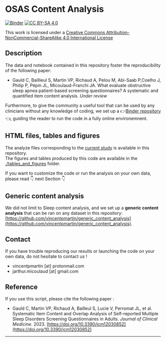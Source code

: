 # OSAS Content Analysis 

[![Binder](https://mybinder.org/badge_logo.svg)](https://mybinder.org/v2/gh/vincentpmartin/OSAS.content.analysis/HEAD?labpath=jupyter_notebook_OSAS_content_analysis.ipynb)
[![CC BY-SA 4.0](https://img.shields.io/badge/License-CC%20BY--NC--SA%204.0-lightgrey.svg)](http://creativecommons.org/licenses/by-nc-sa/4.0/)

This work is licensed under a
[Creative Commons Attribution-NonCommercial-ShareAlike 4.0 International License](http://creativecommons.org/licenses/by-nc-sa/4.0/)

## Description
The data and notebook contained in this repository foster the reproducibility of the following paper: 

* Gauld C, Baillieul S, Martin VP, Richaud A, Pelou M, Abi-Saab P,Coelho J, Philip P, Pépin JL, Micoulaud-Franchi JA. 
What evaluate obstructive sleep apnea patient-based screening questionnaires? A systematic and quantified item content analysis. *Under review*


Furthermore, to give the community a useful tool that can be used by any clinicians without any knowledge of coding, we set up a 👉[Binder repository](https://mybinder.org/v2/gh/vincentpmartin/OSAS.content.analysis/HEAD?labpath=jupyter_notebook_OSAS_content_analysis.ipynb)👈, guiding the reader to run the code in a fully online environemnent. 

## HTML files, tables and figures
The analyze files corresponding to the [current study](https://raw.githack.com/vincentpmartin/OSAS.content.analysis/main/jupyter_notebook_OSAS_content_analysis.html) is available in this repository. <br>
The figures and tables produced by this code are available in the [./tables_and_figures](./tables_and_figures) folder. 

If you want to customize the code or run the analysis on your own data, please read 👇 next Section 👇

## Generic content analysis

We did not limit to Sleep content analysis, and we set up a **generic content analysis** that can be ran on any dataset in this repository: [https://github.com/vincentpmartin/generic_content_analysis](https://github.com/vincentpmartin/generic_content_analysis).


## Contact
If you have trouble reproducing our results or launching the code on your own data, do not hesitate to contact us !
* vincentpmartin [at] protonmail.com
* jarthur.micoulaud [at] gmail.com

## Reference
If you use this script, please cite the following paper : 
* Gauld C, Martin VP, Richaud A, Bailleul S, Lucie V, Perromat JL, et al. Systematic Item Content and Overlap Analysis of Self-reported Multiple Sleep Disorders Screening Questionnaires in Adults. *Journal of Clinical Medicine*. 2023. [https://doi.org/10.3390/jcm12030852](https://doi.org/10.3390/jcm12030852)
 
---
